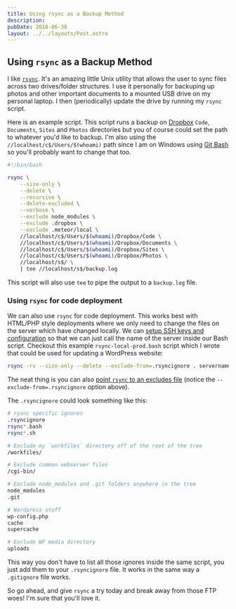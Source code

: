 ```yaml
---
title: Using rsync as a Backup Method
description:
pubDate: 2018-06-30
layout: ../../layouts/Post.astro
---
```


## Using `rsync` as a Backup Method

I like [`rsync`](https://rsync.samba.org/). It's an amazing little Unix utility that allows the user to sync files across two drives/folder structures. I use it personally for backuping up photos and other important documents to a mounted USB drive on my personal laptop. I then (periodically) update the drive by running my `rsync` script.

Here is an example script. This script runs a backup on [Dropbox](https://www.dropbox.com) `Code`, `Documents`, `Sites` and `Photos` directories but you of course could set the path to whatever you'd like to backup. I'm also using the `//localhost/c$/Users/$(whoami)` path since I am on Windows using [Git Bash](https://superuser.com/questions/1053633/what-is-git-bash-for-windows-anyway) so you'll probably want to change that too.

```bash
#!/bin/bash

rsync \
    --size-only \
    --delete \
    --recursive \
    --delete-excluded \
    --verbose \
    --exclude node_modules \
    --exclude .dropbox \
    --exclude .meteor/local \
    //localhost/c$/Users/$(whoami)/Dropbox/Code \
    //localhost/c$/Users/$(whoami)/Dropbox/Documents \
    //localhost/c$/Users/$(whoami)/Dropbox/Sites \
    //localhost/c$/Users/$(whoami)/Dropbox/Photos \
    //localhost/s$/ \
    | tee //localhost/s$/backup.log
```

This script will also use `tee` to pipe the output to a `backup.log` file.

### Using `rsync` for code deployment

We can also use `rsync` for code deployment. This works best with HTML/PHP style deployments where we only need to change the files on the server which have changed locally. We can [setup SSH keys and configuration](https://gist.github.com/jonathanbell/bbb4468cf7bc6c0bb585d3b9c751e37d) so that we can just call the name of the server inside our Bash script. Checkout this example `rsync-local-prod.bash` script which I wrote that could be used for updating a WordPress website:

```bash
rsync -rv --size-only --delete --exclude-from=.rsyncignore . servername:/home/user/public_html/
```

The neat thing is you can also [point `rsync` to an excludes file](https://www.thegeekstuff.com/2011/01/rsync-exclude-files-and-folders/?utm_source=feedburner) (notice the `--exclude-from=.rsyncignore` option above).

The `.rsyncignore` could look something like this:

```bash
# rysnc specific ignores
.rsyncignore
rsync*.bash
rsync*.sh

# Exclude my `workfiles` directory off of the root of the tree
/workfiles/

# Exclude common webserver files
/cgi-bin/

# Exclude node_modules and .git folders anywhere in the tree
node_modules
.git

# Wordpress stuff
wp-config.php
cache
supercache

# Exclude WP media directory
uploads
```

This way you don't have to list all those ignores inside the same script, you just add them to your `.rsyncignore` file. It works in the same way a `.gitignore` file works.

So go ahead, and give `rsync` a try today and break away from those FTP woes! I'm sure that you'll love it.
